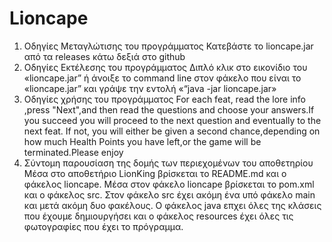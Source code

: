 # Lioncape
1) Οδηγίες Μεταγλώτισης του προγράμματος
Κατεβάστε το lioncape.jar από τα releases κάτω δεξιά στο github
2) Οδηγίες Εκτέλεσης του προγράμματος
        Διπλό κλικ στο εικονίδιο του «lioncape.jar” ή άνοιξε το command line στον φάκελο που είναι το «lioncape.jar” και γράψε την εντολή «“java -jar lioncape.jar»
3) Οδηγίες χρήσης του προγράμματος
        For each feat, read the lore info ,press "Next",and then read the questions and choose your answers.If you succeed you will proceed to the next question and eventually to the next feat. If not, you will either be given a second chance,depending on how much Health Points you have left,or the game will be terminated.Please enjoy
5) Σύντομη παρουσίαση της δομής των περιεχομένων του αποθετηρίου
        Μέσα στο αποθετήριο LionKing βρίσκεται το README.md και ο φάκελος lioncape. Μέσα στον φάκελο lioncape βρίσκεται το pom.xml και ο φάκελος src. Στον φάκελο src έχει ακόμη ένα υπό φάκελο main και μετά ακόμη δυο φακέλους. Ο φάκελος java επχει όλες της κλάσεις που έχουμε δημιουργήσει και ο φάκελος resources έχει όλες τις φωτογραφίες που έχει το πρόγραμμα.
